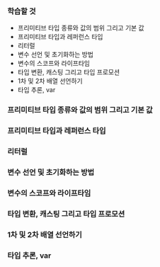 ### 학습할 것

- 프리미티브 타입 종류와 값의 범위 그리고 기본 값
- 프리미티브 타입과 레퍼런스 타입
- 리터럴
- 변수 선언 및 초기화하는 방법
- 변수의 스코프와 라이프타임
- 타입 변환, 캐스팅 그리고 타입 프로모션
- 1차 및 2차 배열 선언하기
- 타입 추론, var

### 프리미티브 타입 종류와 값의 범위 그리고 기본 값

### 프리미티브 타입과 레퍼런스 타입

### 리터럴

### 변수 선언 및 초기화하는 방법

### 변수의 스코프와 라이프타임

### 타입 변환, 캐스팅 그리고 타입 프로모션

### 1차 및 2차 배열 선언하기

### 타입 추론, var
